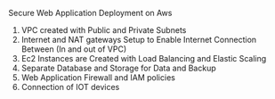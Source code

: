 Secure Web Application Deployment on Aws

1. VPC created with Public and Private Subnets 
2. Internet and NAT gateways Setup to Enable Internet Connection Between (In and out of VPC)
3. Ec2 Instances are Created with Load Balancing and Elastic Scaling 
4. Separate Database and Storage for Data and Backup
5. Web Application Firewall and IAM policies 
6. Connection of IOT devices 
